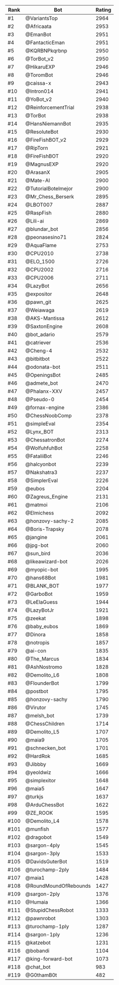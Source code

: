 Rank|Bot|Rating
---|---|---
#1|@VariantsTop|2964
#2|@Africaata|2953
#3|@EmanBot|2951
#4|@FantacticEman|2951
#5|@KQRBNPkqrbnp|2950
#6|@TorBot_v2|2950
#7|@HikaruEXP|2946
#8|@ToromBot|2946
#9|@caissa-x|2943
#10|@Intron014|2941
#11|@YoBot_v2|2940
#12|@ReinforcementTrial|2938
#13|@TorBot|2938
#14|@HansNiemannBot|2935
#15|@ResoluteBot|2930
#16|@FireFishBOT_v2|2929
#17|@RipTorn|2921
#18|@FireFishBOT|2920
#19|@MagnusEXP|2920
#20|@ArasanX|2905
#21|@Mate-AI|2900
#22|@TutorialBotelmejor|2900
#23|@Mr_Chess_Berserk|2895
#24|@LBOT007|2887
#25|@RaspFish|2880
#26|@Lili-ai|2869
#27|@blundar_bot|2856
#28|@peonasesino71|2824
#29|@AquaFlame|2753
#30|@CPU2010|2738
#31|@ELO_1500|2726
#32|@CPU2002|2716
#33|@CPU2006|2711
#34|@LazyBot|2656
#35|@expositor|2648
#36|@pawn_git|2625
#37|@Weiawaga|2619
#38|@AKS-Mantissa|2612
#39|@SaxtonEngine|2608
#40|@bot_adario|2579
#41|@catriever|2536
#42|@Cheng-4|2532
#43|@bitbitbot|2522
#44|@odonata-bot|2511
#45|@OpeningsBot|2485
#46|@admete_bot|2470
#47|@Phalanx-XXV|2457
#48|@Pseudo-0|2454
#49|@fornax-engine|2386
#50|@ChessNoobComp|2378
#51|@simpleEval|2354
#52|@Lynx_BOT|2313
#53|@ChessatronBot|2274
#54|@WolfuhfuhBot|2258
#55|@FataliiBot|2246
#56|@halcyonbot|2239
#57|@Nakshatra3|2237
#58|@SimplerEval|2226
#59|@eubos|2204
#60|@Zagreus_Engine|2131
#61|@matmoi|2106
#62|@Elmichess|2092
#63|@honzovy-sachy-2|2085
#64|@Boris-Trapsky|2078
#65|@jangine|2061
#66|@jpg-bot|2060
#67|@sun_bird|2036
#68|@likeawizard-bot|2026
#69|@myopic-bot|1995
#70|@hans68Bot|1981
#71|@BLANK_BOT|1977
#72|@GarboBot|1959
#73|@LeElaGuess|1944
#74|@LazyBotJr|1921
#75|@zeekat|1898
#76|@baby_eubos|1869
#77|@Dinora|1858
#78|@notropis|1857
#79|@ai-con|1835
#80|@The_Marcus|1834
#81|@AshNostromo|1828
#82|@Demolito_L6|1808
#83|@FlounderBot|1799
#84|@postbot|1795
#85|@honzovy-sachy|1790
#86|@Virutor|1745
#87|@melsh_bot|1739
#88|@ChessChildren|1714
#89|@Demolito_L5|1707
#90|@maia9|1705
#91|@schnecken_bot|1701
#92|@HardRok|1685
#93|@Jibbby|1669
#94|@yeoldwiz|1666
#95|@simplexitor|1648
#96|@maia5|1647
#97|@turkjs|1637
#98|@ArduChessBot|1622
#99|@ZE_ROOK|1595
#100|@Demolito_L4|1578
#101|@munfish|1577
#102|@dragobot|1549
#103|@sargon-4ply|1545
#104|@sargon-3ply|1533
#105|@DavidsGuterBot|1519
#106|@turochamp-2ply|1484
#107|@maia1|1428
#108|@RoundMoundOfRebounds|1427
#109|@sargon-2ply|1376
#110|@Humaia|1366
#111|@StupidChessRobot|1333
#112|@pawnrobot|1303
#113|@turochamp-1ply|1287
#114|@sargon-1ply|1236
#115|@katzebot|1231
#116|@bobandi|1104
#117|@king-forward-bot|1073
#118|@chat_bot|983
#119|@G0thamB0t|482
